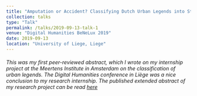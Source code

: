 ```yaml
---
title: "Amputation or Accident? Classifying Dutch Urban Legends into Story Types with a Hierarchical Classifier"
collection: talks
type: "Talk"
permalink: /talks/2019-09-13-talk-1
venue: "Digital Humanities BeNeLux 2019"
date: 2019-09-13
location: "University of Liege, Liege"
---
```


###### This was my first peer-reviewed abstract, which I wrote on my internship project at the Meertens Institute in Amsterdam on the classification of urban legends. The Digital Humanities conference in Liège was a nice conclusion to my research internship. The published extended abstract of my research project can be read [here](DH_Benelux_2019_paper_69.pdf)
